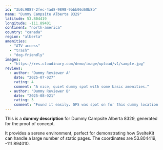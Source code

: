 ```yaml
---
id: "3b0c9887-2fec-4ad8-9898-9bbb06d60b8b"
name: "Dummy Campsite Alberta 8329"
latitude: 53.804419
longitude: -111.89401
continent: "north-america"
country: "canada"
region: "alberta"
amenities:
  - "ATV-access"
  - "trash"
  - "dog-friendly"
images:
  - "https://res.cloudinary.com/demo/image/upload/v1/sample.jpg"
reviews:
  - author: "Dummy Reviewer A"
    date: "2025-07-027"
    rating: 4
    comment: "A nice, quiet dummy spot with some basic amenities."
  - author: "Dummy Reviewer B"
    date: "2025-08-021"
    rating: 3
    comment: "Found it easily. GPS was spot on for this dummy location."
---
```


This is a **dummy description** for Dummy Campsite Alberta 8329, generated for the proof of concept.

It provides a serene environment, perfect for demonstrating how SvelteKit can handle a large number of static pages. The coordinates are 53.804419, -111.894010.
